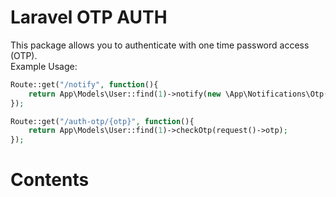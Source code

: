 # Laravel OTP AUTH
This package allows you to authenticate with one time password access (OTP). <br>
Example Usage:
```php
Route::get("/notify", function(){
    return App\Models\User::find(1)->notify(new \App\Notifications\Otp());
});

Route::get("/auth-otp/{otp}", function(){
    return App\Models\User::find(1)->checkOtp(request()->otp);
});
```
# Contents

